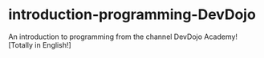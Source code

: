 # introduction-programming-DevDojo
 An introduction to programming from the channel DevDojo Academy! [Totally in English!]
